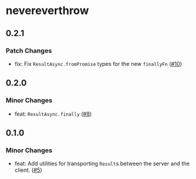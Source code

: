 # nevereverthrow

## 0.2.1

### Patch Changes

- fix: Fix `ResultAsync.fromPromise` types for the new `finallyFn` ([#10](https://github.com/ieedan/nevereverthrow/pull/10))

## 0.2.0

### Minor Changes

- feat: `ResultAsync.finally` ([#8](https://github.com/ieedan/nevereverthrow/pull/8))

## 0.1.0

### Minor Changes

- feat: Add utilities for transporting `Result`s between the server and the client. ([#5](https://github.com/ieedan/nevereverthrow/pull/5))
